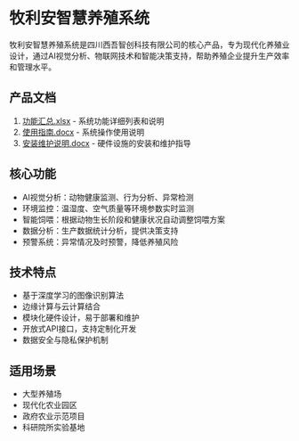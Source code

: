 # 牧利安智慧养殖系统

牧利安智慧养殖系统是四川西吾智创科技有限公司的核心产品，专为现代化养殖业设计，通过AI视觉分析、物联网技术和智能决策支持，帮助养殖企业提升生产效率和管理水平。

## 产品文档

1. [功能汇总.xlsx](功能汇总.xlsx) - 系统功能详细列表和说明
2. [使用指南.docx](牧利安智慧养殖系统使用指南.docx) - 系统操作使用说明
3. [安装维护说明.docx](牧利安硬件设施设备安装维护说明.docx) - 硬件设施的安装和维护指导

## 核心功能

- AI视觉分析：动物健康监测、行为分析、异常检测
- 环境监控：温湿度、空气质量等环境参数实时监测
- 智能饲喂：根据动物生长阶段和健康状况自动调整饲喂方案
- 数据分析：生产数据统计分析，提供决策支持
- 预警系统：异常情况及时预警，降低养殖风险

## 技术特点

- 基于深度学习的图像识别算法
- 边缘计算与云计算结合
- 模块化硬件设计，易于部署和维护
- 开放式API接口，支持定制化开发
- 数据安全与隐私保护机制

## 适用场景

- 大型养殖场
- 现代化农业园区
- 政府农业示范项目
- 科研院所实验基地
